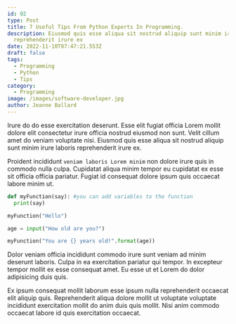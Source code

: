 ```yaml
---
id: 02
type: Post
title: 7 Useful Tips From Python Experts In Programming.
description: Eiusmod quis esse aliqua sit nostrud aliquip sunt minim irure laboris
  reprehenderit irure ex
date: 2022-11-10T07:47:21.553Z
draft: false
tags:
  - Programming
  - Python
  - Tips
category:
  - Programming
image: /images/software-developer.jpg
author: Jeanne Ballard
---
```

Irure do do esse exercitation deserunt. Esse elit fugiat officia Lorem mollit dolore elit consectetur irure officia nostrud eiusmod non sunt. Velit cillum amet do veniam voluptate nisi. Eiusmod quis esse aliqua sit nostrud aliquip sunt minim irure laboris reprehenderit irure ex.

Proident incididunt `veniam laboris Lorem minim` non dolore irure quis in commodo nulla culpa. Cupidatat aliqua minim tempor eu cupidatat ex esse sit officia officia pariatur. Fugiat id consequat dolore ipsum quis occaecat labore minim ut.

```python
def myFunction(say): #you can add variables to the function
  print(say)

myFunction("Hello")

age = input("How old are you?")

myFunction("You are {} years old!".format(age))
```

Dolor veniam officia incididunt commodo irure sunt veniam ad minim deserunt laboris. Culpa in ea exercitation pariatur qui tempor. In excepteur tempor mollit ex esse consequat amet. Eu esse ut et Lorem do dolor adipisicing duis quis.

Ex ipsum consequat mollit laborum esse ipsum nulla reprehenderit occaecat elit aliquip quis. Reprehenderit aliqua dolore mollit ut voluptate voluptate incididunt exercitation mollit do anim duis quis mollit. Nisi anim commodo occaecat labore id quis exercitation occaecat.
